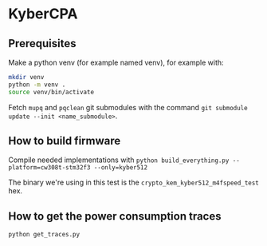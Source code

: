 # KyberCPA

## Prerequisites
Make a python venv (for example named venv), for example with:
```sh
mkdir venv
python -m venv .
source venv/bin/activate
```

Fetch `mupq` and `pqclean` git submodules with the command `git submodule update --init <name_submodule>`.

## How to build firmware
Compile needed implementations with `python build_everything.py --platform=cw308t-stm32f3 --only=kyber512`

The binary we're using in this test is the `crypto_kem_kyber512_m4fspeed_test` hex.

## How to get the power consumption traces
```py
python get_traces.py
```
